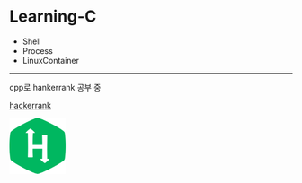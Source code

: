 # Learning-C

* Shell
* Process
* LinuxContainer



---

cpp로 hankerrank 공부 중 

[hackerrank](https://www.hackerrank.com/)

<img src="assets/hackerrank-primary-logo.png" width="100" height="100">



